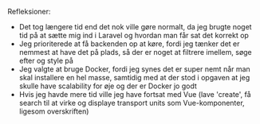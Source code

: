 Refleksioner:
- Det tog længere tid end det nok ville gøre normalt, da jeg brugte noget tid på at sætte mig ind i Laravel og hvordan man får sat det korrekt op
- Jeg prioriterede at få backenden op at køre, fordi jeg tænker det er nemmest at have det på plads, så der er noget at filtrere imellem, søge efter og style på
- Jeg valgte at bruge Docker, fordi jeg synes det er super nemt når man skal installere en hel masse, samtidig med at der stod i opgaven at jeg skulle have scalability for øje og der er Docker jo godt
- Hvis jeg havde mere tid ville jeg have fortsat med Vue (lave 'create', få search til at virke og displaye transport units som Vue-komponenter, ligesom overskriften)

